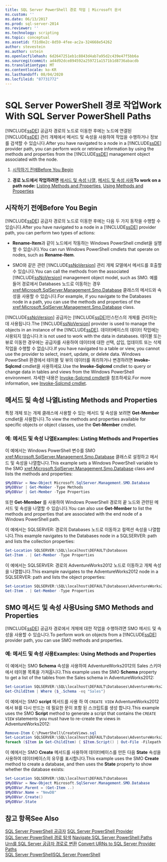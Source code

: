 ```yaml
---
title: SQL Server PowerShell 경로 작업 | Microsoft 문서
ms.custom: ''
ms.date: 06/13/2017
ms.prod: sql-server-2014
ms.reviewer: ''
ms.technology: scripting
ms.topic: conceptual
ms.assetid: f31d8e2c-8d59-4fee-ac2a-324668e54262
author: stevestein
ms.author: sstein
ms.openlocfilehash: 6d2647251eb1c8843d4ab7a95d2c439e47f5bb6a
ms.sourcegitcommit: ad4d92dce894592a259721a1571b1d8736abacdb
ms.translationtype: MT
ms.contentlocale: ko-KR
ms.lasthandoff: 08/04/2020
ms.locfileid: "87731772"
---
```

# <a name="work-with-sql-server-powershell-paths"></a><span data-ttu-id="ab5da-102">SQL Server PowerShell 경로 작업</span><span class="sxs-lookup"><span data-stu-id="ab5da-102">Work With SQL Server PowerShell Paths</span></span>
  <span data-ttu-id="ab5da-103">[!INCLUDE[ssDE](../includes/ssde-md.md)] 공급자 경로의 노드로 이동한 후에는 노드에 연결된 [!INCLUDE[ssDE](../includes/ssde-md.md)] 관리 개체에서 메서드 및 속성을 사용하여 작업을 수행하거나 정보를 검색할 수 있습니다.</span><span class="sxs-lookup"><span data-stu-id="ab5da-103">After you have navigated to a node in a [!INCLUDE[ssDE](../includes/ssde-md.md)] provider path, you can perform work or retrieve information by using the methods and properties from the [!INCLUDE[ssDE](../includes/ssde-md.md)] management object associated with the node.</span></span>  
  
1.  [<span data-ttu-id="ab5da-104">시작하기 전에</span><span class="sxs-lookup"><span data-stu-id="ab5da-104">Before You Begin</span></span>](#BeforeYouBegin)  
  
2.  <span data-ttu-id="ab5da-105">**경로 노드에서 작업하려면**  [메서드 및 속성 나열](#ListPropMeth), [메서드 및 속성 사용](#UsePropMeth)</span><span class="sxs-lookup"><span data-stu-id="ab5da-105">**To work on a path node:**  [Listing Methods and Properties](#ListPropMeth), [Using Methods and Properties](#UsePropMeth)</span></span>  
  
##  <a name="before-you-begin"></a><a name="BeforeYouBegin"></a> <span data-ttu-id="ab5da-106">시작하기 전에</span><span class="sxs-lookup"><span data-stu-id="ab5da-106">Before You Begin</span></span>  
 <span data-ttu-id="ab5da-107">[!INCLUDE[ssDE](../includes/ssde-md.md)] 공급자 경로의 노드로 이동한 후에는 다음 두 가지 동작을 수행할 수 있습니다.</span><span class="sxs-lookup"><span data-stu-id="ab5da-107">After you have navigated to a node in a [!INCLUDE[ssDE](../includes/ssde-md.md)] provider path, you can perform two types of actions:</span></span>  
  
-   <span data-ttu-id="ab5da-108">**Rename-Item**과 같이 노드에서 작동하는 Windows PowerShell cmdlet을 실행할 수 있습니다.</span><span class="sxs-lookup"><span data-stu-id="ab5da-108">You can run Windows PowerShell cmdlets that operate on nodes, such as **Rename-Item**.</span></span>  
  
-   <span data-ttu-id="ab5da-109">SMO와 같은 관련 [!INCLUDE[ssNoVersion](../includes/ssnoversion-md.md)] 관리 개체 모델에서 메서드를 호출할 수 있습니다.</span><span class="sxs-lookup"><span data-stu-id="ab5da-109">You can call the methods from the associated [!INCLUDE[ssNoVersion](../includes/ssnoversion-md.md)] management object model, such as SMO.</span></span> <span data-ttu-id="ab5da-110">예를 들어 경로에서 Databases 노드로 이동하는 경우 <xref:Microsoft.SqlServer.Management.Smo.Database> 클래스의 메서드와 속성을 사용할 수 있습니다.</span><span class="sxs-lookup"><span data-stu-id="ab5da-110">For example, if you navigate to the Databases node in a path, you can use the methods and properties of the <xref:Microsoft.SqlServer.Management.Smo.Database> class.</span></span>  
  
 <span data-ttu-id="ab5da-111">[!INCLUDE[ssNoVersion](../includes/ssnoversion-md.md)] 공급자는 [!INCLUDE[ssDE](../includes/ssde-md.md)]인스턴스의 개체를 관리하는 데 사용됩니다.</span><span class="sxs-lookup"><span data-stu-id="ab5da-111">The [!INCLUDE[ssNoVersion](../includes/ssnoversion-md.md)] provider is used to manage the objects in an instance of the [!INCLUDE[ssDE](../includes/ssde-md.md)].</span></span> <span data-ttu-id="ab5da-112">데이터베이스의 데이터 작업에는 사용되지 않습니다.</span><span class="sxs-lookup"><span data-stu-id="ab5da-112">It is not used to work with the data in databases.</span></span> <span data-ttu-id="ab5da-113">테이블 또는 뷰로 이동한 경우에는 공급자를 사용하여 데이터에 대한 선택, 삽입, 업데이트 또는 삭제 작업을 수행할 수 없습니다.</span><span class="sxs-lookup"><span data-stu-id="ab5da-113">If you have navigated to a table or view, you cannot use the provider to select, insert, update, or delete data.</span></span> <span data-ttu-id="ab5da-114">Windows PowerShell 환경에서 테이블 및 뷰의 데이터를 쿼리하거나 변경하려면 **Invoke-Sqlcmd** cmdlet을 사용하세요.</span><span class="sxs-lookup"><span data-stu-id="ab5da-114">Use the **Invoke-Sqlcmd** cmdlet to query or change data in tables and views from the Windows PowerShell environment.</span></span> <span data-ttu-id="ab5da-115">자세한 내용은 [Invoke-Sqlcmd cmdlet](../database-engine/invoke-sqlcmd-cmdlet.md)을 참조하세요.</span><span class="sxs-lookup"><span data-stu-id="ab5da-115">For more information, see [Invoke-Sqlcmd cmdlet](../database-engine/invoke-sqlcmd-cmdlet.md).</span></span>  
  
##  <a name="listing-methods-and-properties"></a><a name="ListPropMeth"></a><span data-ttu-id="ab5da-116">메서드 및 속성 나열</span><span class="sxs-lookup"><span data-stu-id="ab5da-116">Listing Methods and Properties</span></span>
  
 <span data-ttu-id="ab5da-117">특정 개체 또는 개체 클래스에 사용할 수 있는 메서드 및 속성을 보려면 **Get-Member** cmdlet을 사용합니다.</span><span class="sxs-lookup"><span data-stu-id="ab5da-117">To view the methods and properties available for specific objects or object classes, use the **Get-Member** cmdlet.</span></span>  
  
### <a name="examples-listing-methods-and-properties"></a><span data-ttu-id="ab5da-118">예: 메서드 및 속성 나열</span><span class="sxs-lookup"><span data-stu-id="ab5da-118">Examples: Listing Methods and Properties</span></span>  
 <span data-ttu-id="ab5da-119">이 예에서는 Windows PowerShell 변수를 SMO <xref:Microsoft.SqlServer.Management.Smo.Database> 클래스로 설정하고 메서드 및 속성을 나열합니다.</span><span class="sxs-lookup"><span data-stu-id="ab5da-119">This example sets a Windows PowerShell variable to the SMO <xref:Microsoft.SqlServer.Management.Smo.Database> class and lists the methods and properties:</span></span>  
  
```powershell
$MyDBVar = New-Object Microsoft.SqlServer.Management.SMO.Database  
$MyDBVar | Get-Member -Type Methods  
$MyDBVar | Get-Member -Type Properties  
```  
  
 <span data-ttu-id="ab5da-120">또한 **Get-Member** 를 사용하여 Windows PowerShell 경로의 끝 노드와 관련된 메서드 및 속성을 나열할 수 있습니다.</span><span class="sxs-lookup"><span data-stu-id="ab5da-120">You can also use **Get-Member** to list the methods and properties that are associated with the end node of a Windows PowerShell path.</span></span>  
  
 <span data-ttu-id="ab5da-121">이 예에서는 SQLSERVER: 경로의 Databases 노드로 이동하고 컬렉션 속성을 나열합니다.</span><span class="sxs-lookup"><span data-stu-id="ab5da-121">This example navigates to the Databases node in a SQLSERVER: path and lists the collection properties:</span></span>  
  
```powershell
Set-Location SQLSERVER:\SQL\localhost\DEFAULT\Databases  
Get-Item . | Get-Member -Type Properties  
```  
  
 <span data-ttu-id="ab5da-122">이 예에서는 SQLSERVER: 경로의 AdventureWorks2012 노드로 이동하고 개체 속성을 나열합니다.</span><span class="sxs-lookup"><span data-stu-id="ab5da-122">This example navigates to the AdventureWorks2012 node in a SQLSERVER: path and lists the object properties:</span></span>  
  
```powershell
Set-Location SQLSERVER:\SQL\localhost\DEFAULT\Databases\AdventureWorks2012  
Get-Item . | Get-Member -Type Properties  
```  
  
##  <a name="using-smo-methods-and-properties"></a><a name="UsePropMeth"></a><span data-ttu-id="ab5da-123">SMO 메서드 및 속성 사용</span><span class="sxs-lookup"><span data-stu-id="ab5da-123">Using SMO Methods and Properties</span></span>  
  
 <span data-ttu-id="ab5da-124">[!INCLUDE[ssDE](../includes/ssde-md.md)] 공급자 경로에서 개체에 대한 작업을 수행하려면 SMO 메서드 및 속성을 사용할 수 있습니다.</span><span class="sxs-lookup"><span data-stu-id="ab5da-124">To perform work on objects from a [!INCLUDE[ssDE](../includes/ssde-md.md)] provider path, you can use SMO methods and properties.</span></span>  
  
### <a name="examples-using-methods-and-properties"></a><span data-ttu-id="ab5da-125">예: 메서드 및 속성 사용</span><span class="sxs-lookup"><span data-stu-id="ab5da-125">Examples: Using Methods and Properties</span></span>  
 <span data-ttu-id="ab5da-126">이 예에서는 SMO **Schema** 속성을 사용하여 AdventureWorks2012의 Sales 스키마에서 테이블 목록을 가져옵니다.</span><span class="sxs-lookup"><span data-stu-id="ab5da-126">This example uses the SMO **Schema** property to get a list of the tables from the Sales schema in AdventureWorks2012:</span></span>  
  
```powershell
Set-Location SQLSERVER:\SQL\localhost\DEFAULT\Databases\AdventureWorks2012\Tables  
Get-ChildItem | Where {$_.Schema -eq "Sales"}  
```  
  
 <span data-ttu-id="ab5da-127">이 예에서는 SMO **script** 메서드를 사용 하 여 `CREATE VIEW` AdventureWorks2012에서 뷰를 다시 만드는 데 필요한 문이 포함 된 스크립트를 생성 합니다.</span><span class="sxs-lookup"><span data-stu-id="ab5da-127">This example uses the SMO **Script** method to generate a script that contains the `CREATE VIEW` statements you must have to re-create the views in AdventureWorks2012:</span></span>  
  
```powershell
Remove-Item C:\PowerShell\CreateViews.sql  
Set-Location SQLSERVER:\SQL\localhost\DEFAULT\Databases\AdventureWorks2012\Views  
foreach ($Item in Get-ChildItem) { $Item.Script() | Out-File -Filepath C:\PowerShell\CreateViews.sql -append }  
```  
  
 <span data-ttu-id="ab5da-128">이 예에서는 SMO **Create** 메서드를 사용하여 데이터베이스를 만든 다음 **State** 속성을 사용하여 데이터베이스의 유무를 표시합니다.</span><span class="sxs-lookup"><span data-stu-id="ab5da-128">This example uses the SMO **Create** method to create a database, and then uses the **State** property to show whether the database exists:</span></span>  
  
```powershell
Set-Location SQLSERVER:\SQL\localhost\DEFAULT\Databases  
$MyDBVar = New-Object Microsoft.SqlServer.Management.SMO.Database  
$MyDBVar.Parent = (Get-Item ..)  
$MyDBVar.Name = "NewDB"  
$MyDBVar.Create()  
$MyDBVar.State  
```  
  
## <a name="see-also"></a><span data-ttu-id="ab5da-129">참고 항목</span><span class="sxs-lookup"><span data-stu-id="ab5da-129">See Also</span></span>  
 <span data-ttu-id="ab5da-130">[SQL Server PowerShell 공급자](sql-server-powershell-provider.md) </span><span class="sxs-lookup"><span data-stu-id="ab5da-130">[SQL Server PowerShell Provider](sql-server-powershell-provider.md) </span></span>  
 <span data-ttu-id="ab5da-131">[SQL Server PowerShell 경로 탐색](navigate-sql-server-powershell-paths.md) </span><span class="sxs-lookup"><span data-stu-id="ab5da-131">[Navigate SQL Server PowerShell Paths](navigate-sql-server-powershell-paths.md) </span></span>  
 <span data-ttu-id="ab5da-132">[Urn를 SQL Server 공급자 경로로 변환](../database-engine/convert-urns-to-sql-server-provider-paths.md) </span><span class="sxs-lookup"><span data-stu-id="ab5da-132">[Convert URNs to SQL Server Provider Paths](../database-engine/convert-urns-to-sql-server-provider-paths.md) </span></span>  
 [<span data-ttu-id="ab5da-133">SQL Server PowerShell</span><span class="sxs-lookup"><span data-stu-id="ab5da-133">SQL Server PowerShell</span></span>](sql-server-powershell.md)  
  
  
